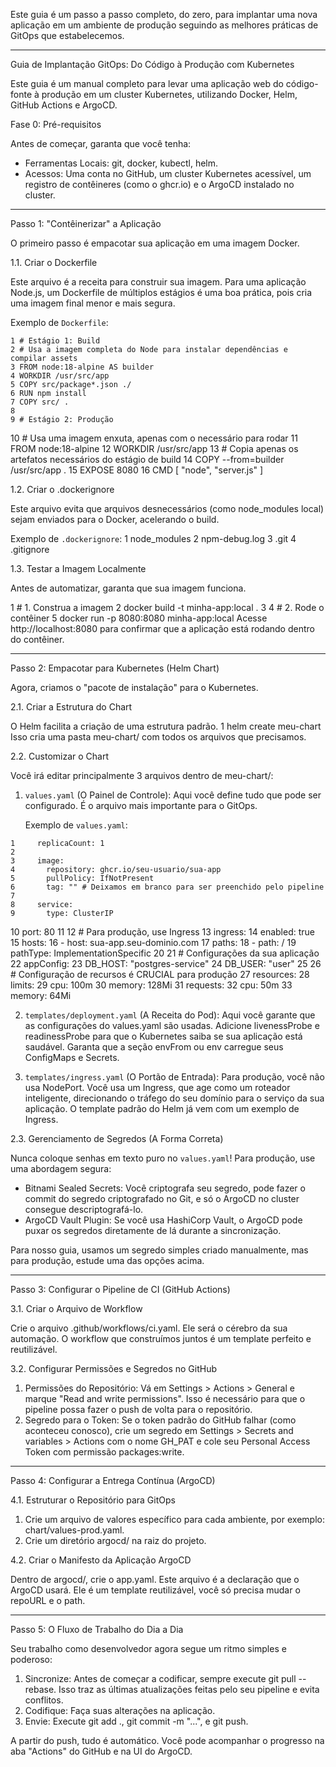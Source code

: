   Este guia é um passo a passo completo, do zero, para implantar uma nova aplicação em um ambiente de produção
  seguindo as melhores práticas de GitOps que estabelecemos.

  ---

  Guia de Implantação GitOps: Do Código à Produção com Kubernetes

  Este guia é um manual completo para levar uma aplicação web do código-fonte à produção em um cluster Kubernetes,
  utilizando Docker, Helm, GitHub Actions e ArgoCD.

  Fase 0: Pré-requisitos

  Antes de começar, garanta que você tenha:
   * Ferramentas Locais: git, docker, kubectl, helm.
   * Acessos: Uma conta no GitHub, um cluster Kubernetes acessível, um registro de contêineres (como o ghcr.io) e o
     ArgoCD instalado no cluster.

  ---

  Passo 1: "Contêinerizar" a Aplicação

  O primeiro passo é empacotar sua aplicação em uma imagem Docker.

  1.1. Criar o Dockerfile

  Este arquivo é a receita para construir sua imagem. Para uma aplicação Node.js, um Dockerfile de múltiplos
  estágios é uma boa prática, pois cria uma imagem final menor e mais segura.

  Exemplo de `Dockerfile`:

    1 # Estágio 1: Build
    2 # Usa a imagem completa do Node para instalar dependências e compilar assets
    3 FROM node:18-alpine AS builder
    4 WORKDIR /usr/src/app
    5 COPY src/package*.json ./
    6 RUN npm install
    7 COPY src/ .
    8 
    9 # Estágio 2: Produção
   10 # Usa uma imagem enxuta, apenas com o necessário para rodar
   11 FROM node:18-alpine
   12 WORKDIR /usr/src/app
   13 # Copia apenas os artefatos necessários do estágio de build
   14 COPY --from=builder /usr/src/app .
   15 EXPOSE 8080
   16 CMD [ "node", "server.js" ]

  1.2. Criar o .dockerignore

  Este arquivo evita que arquivos desnecessários (como node_modules local) sejam enviados para o Docker, acelerando
   o build.

  Exemplo de `.dockerignore`:
   1 node_modules
   2 npm-debug.log
   3 .git
   4 .gitignore

  1.3. Testar a Imagem Localmente

  Antes de automatizar, garanta que sua imagem funciona.

   1 # 1. Construa a imagem
   2 docker build -t minha-app:local .
   3 
   4 # 2. Rode o contêiner
   5 docker run -p 8080:8080 minha-app:local
  Acesse http://localhost:8080 para confirmar que a aplicação está rodando dentro do contêiner.

  ---

  Passo 2: Empacotar para Kubernetes (Helm Chart)

  Agora, criamos o "pacote de instalação" para o Kubernetes.

  2.1. Criar a Estrutura do Chart

  O Helm facilita a criação de uma estrutura padrão.
   1 helm create meu-chart
  Isso cria uma pasta meu-chart/ com todos os arquivos que precisamos.

  2.2. Customizar o Chart

  Você irá editar principalmente 3 arquivos dentro de meu-chart/:

   1. `values.yaml` (O Painel de Controle):
      Aqui você define tudo que pode ser configurado. É o arquivo mais importante para o GitOps.

      Exemplo de `values.yaml`:

    1     replicaCount: 1
    2 
    3     image:
    4       repository: ghcr.io/seu-usuario/sua-app
    5       pullPolicy: IfNotPresent
    6       tag: "" # Deixamos em branco para ser preenchido pelo pipeline
    7 
    8     service:
    9       type: ClusterIP
   10       port: 80
   11 
   12     # Para produção, use Ingress
   13     ingress:
   14       enabled: true
   15       hosts:
   16         - host: sua-app.seu-dominio.com
   17           paths:
   18             - path: /
   19               pathType: ImplementationSpecific
   20 
   21     # Configurações da sua aplicação
   22     appConfig:
   23       DB_HOST: "postgres-service"
   24       DB_USER: "user"
   25 
   26     # Configuração de recursos é CRUCIAL para produção
   27     resources:
   28       limits:
   29         cpu: 100m
   30         memory: 128Mi
   31       requests:
   32         cpu: 50m
   33         memory: 64Mi

   2. `templates/deployment.yaml` (A Receita do Pod):
      Aqui você garante que as configurações do values.yaml são usadas. Adicione livenessProbe e readinessProbe
  para que o Kubernetes saiba se sua aplicação está saudável. Garanta que a seção envFrom ou env carregue seus
  ConfigMaps e Secrets.

   3. `templates/ingress.yaml` (O Portão de Entrada):
      Para produção, você não usa NodePort. Você usa um Ingress, que age como um roteador inteligente, direcionando
   o tráfego do seu domínio para o serviço da sua aplicação. O template padrão do Helm já vem com um exemplo de
  Ingress.

  2.3. Gerenciamento de Segredos (A Forma Correta)

  Nunca coloque senhas em texto puro no `values.yaml`! Para produção, use uma abordagem segura:
   * Bitnami Sealed Secrets: Você criptografa seu segredo, pode fazer o commit do segredo criptografado no Git, e só
     o ArgoCD no cluster consegue descriptografá-lo.
   * ArgoCD Vault Plugin: Se você usa HashiCorp Vault, o ArgoCD pode puxar os segredos diretamente de lá durante a
     sincronização.

  Para nosso guia, usamos um segredo simples criado manualmente, mas para produção, estude uma das opções acima.

  ---

  Passo 3: Configurar o Pipeline de CI (GitHub Actions)

  3.1. Criar o Arquivo de Workflow

  Crie o arquivo .github/workflows/ci.yaml. Ele será o cérebro da sua automação. O workflow que construímos juntos
  é um template perfeito e reutilizável.

  3.2. Configurar Permissões e Segredos no GitHub

   1. Permissões do Repositório: Vá em Settings > Actions > General e marque "Read and write permissions". Isso é
      necessário para que o pipeline possa fazer o push de volta para o repositório.
   2. Segredo para o Token: Se o token padrão do GitHub falhar (como aconteceu conosco), crie um segredo em Settings >
       Secrets and variables > Actions com o nome GH_PAT e cole seu Personal Access Token com permissão
      packages:write.

  ---

  Passo 4: Configurar a Entrega Contínua (ArgoCD)

  4.1. Estruturar o Repositório para GitOps

   1. Crie um arquivo de valores específico para cada ambiente, por exemplo: chart/values-prod.yaml.
   2. Crie um diretório argocd/ na raiz do projeto.

  4.2. Criar o Manifesto da Aplicação ArgoCD

  Dentro de argocd/, crie o app.yaml. Este arquivo é a declaração que o ArgoCD usará. Ele é um template
  reutilizável, você só precisa mudar o repoURL e o path.

  ---

  Passo 5: O Fluxo de Trabalho do Dia a Dia

  Seu trabalho como desenvolvedor agora segue um ritmo simples e poderoso:

   1. Sincronize: Antes de começar a codificar, sempre execute git pull --rebase. Isso traz as últimas atualizações
      feitas pelo seu pipeline e evita conflitos.
   2. Codifique: Faça suas alterações na aplicação.
   3. Envie: Execute git add ., git commit -m "...", e git push.

  A partir do push, tudo é automático. Você pode acompanhar o progresso na aba "Actions" do GitHub e na UI do
  ArgoCD.

